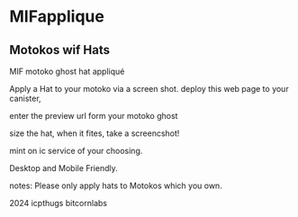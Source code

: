 # MIFapplique

## Motokos wif Hats

MIF motoko ghost hat appliqué

Apply a Hat to your motoko via a screen shot. 
deploy this web page to your canister, 

enter the preview url form your motoko ghost

size the hat, when it fites, take a screencshot!

mint on ic service of your choosing. 

Desktop and Mobile Friendly.

notes: Please only apply hats to Motokos which you own. 


2024 icpthugs
bitcornlabs
